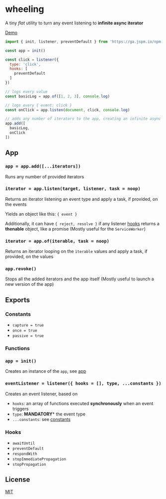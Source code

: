 # wheeling

A tiny *flat* utility to turn any event listening to **infinite async iterator**

[Demo](https://codesandbox.io/embed/wheeling-demo-forked-95ccu?expanddevtools=1&hidenavigation=1&moduleview=1&theme=dark&view=preview)

```js
import { init, listener, preventDefault } from 'https://ga.jspm.io/npm:wheeling@1.0.2/src/wheeling.js'

const app = init()

const click = listener({
  type: 'click',
  hooks: [
    preventDefault
  ]
})

// logs every value
const basicLog = app.of([1, 2, 3], console.log)

// logs every { event: click }
const onClick = app.listen(document, click, console.log)

// adds any number of iterators to the app, creating an infinite async loop for each of them
app.add([
  basicLog,
  onClick
])
```

## <a name=#app>App</a>

### <a name=#app-add>`app = app.add([...iterators])`</a>

Runs any number of provided iterators


### <a name=#app-listen>`iterator = app.listen(target, listener, task = noop)`</a>

Returns an iterator listening an event type and apply a task, if provided, on the events

Yields an object like this: `{ event }`

Additionally, it can have `{ reject, resolve }` if any listener [hooks](#hooks) returns a **thenable** object, like a promise
(Mostly useful for the `ServiceWorker`)


### <a name=#app-listen>`iterator = app.of(iterable, task = noop)`</a>

Returns an iterator looping on the `ìterable` values and apply a task, if provided, on the values


### <a name=#app-listen>`app.revoke()`</a>

Stops all the added iterators and the app itself
(Mostly useful to launch a new version of the app)


## <a name=#exports>Exports</a>

### <a name=#constants>Constants</a>

* <a name=#constants-capture>`capture = true`</a>
* <a name=#constants-once>`once = true`</a>
* <a name=#constants-passive>`passive = true`</a>


### <a name=#functions>Functions</a>

### <a name=#functions-init>`app = ìnit()`</a>

Creates an instance of the `app`, see [app](#app)


### <a name=#functions-listener>`eventListener = listener({ hooks = [], type, ...constants })`</a>

Creates an event listener, based on
  * `hooks`: an array of functions executed **synchronously** when an event triggers
  * `type`: **MANDATORY*** the event type
  * `...constants`: see [constants](#constants)


### <a name=#hooks>Hooks</a>

* <a name=#hooks-awaitUntil>`awaitUntil`</a>
* <a name=#hooks-preventDefault>`preventDefault`</a>
* <a name=#hooks-respondWith>`respondWith`</a>
* <a name=#hooks-stopImmediatePropagation>`stopImmediatePropagation`</a>
* <a name=#hooks-stopPropagation>`stopPropagation`</a>


## <a name="license">License</a>

[MIT](https://github.com/Lcfvs/wheeling/blob/master/licence.md)
